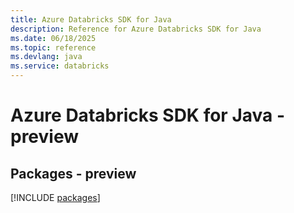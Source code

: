 ```yaml
---
title: Azure Databricks SDK for Java
description: Reference for Azure Databricks SDK for Java
ms.date: 06/18/2025
ms.topic: reference
ms.devlang: java
ms.service: databricks
---
```

# Azure Databricks SDK for Java - preview
## Packages - preview
[!INCLUDE [packages](databricks-index.md)]